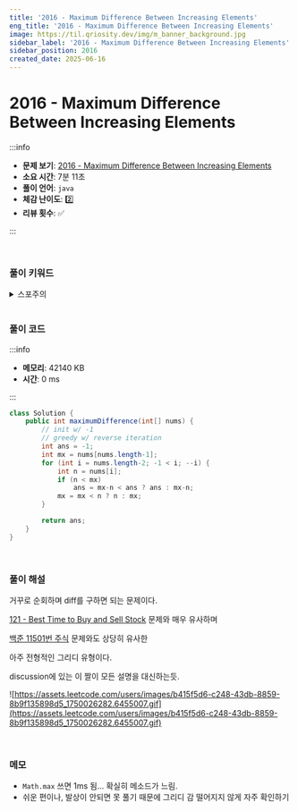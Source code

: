 ```yaml
---
title: '2016 - Maximum Difference Between Increasing Elements'
eng_title: '2016 - Maximum Difference Between Increasing Elements'
image: https://til.qriosity.dev/img/m_banner_background.jpg
sidebar_label: '2016 - Maximum Difference Between Increasing Elements'
sidebar_position: 2016
created_date: 2025-06-16
---
```


# 2016 - Maximum Difference Between Increasing Elements

:::info

- **문제 보기**: [2016 - Maximum Difference Between Increasing Elements](https://leetcode.com/problems/maximum-difference-between-increasing-elements)
- **소요 시간**: 7분 11초
- **풀이 언어**: `java`
- **체감 난이도**: 2️⃣
- **리뷰 횟수**: ✅

:::

<br />

### 풀이 키워드

<details>
<summary>스포주의</summary>

`그리디`

</details>

<br />

### 풀이 코드

:::info

- **메모리**: 42140 KB
- **시간**: 0 ms

:::

```java
class Solution {
    public int maximumDifference(int[] nums) {
        // init w/ -1
        // greedy w/ reverse iteration
        int ans = -1;
        int mx = nums[nums.length-1];
        for (int i = nums.length-2; -1 < i; --i) {
            int n = nums[i];
            if (n < mx)
                ans = mx-n < ans ? ans : mx-n;
            mx = mx < n ? n : mx;
        }

        return ans;
    }
}
```

<br />

### 풀이 해설

거꾸로 순회하며 diff를 구하면 되는 문제이다.

[121 - Best Time to Buy and Sell Stock](https://leetcode.com/problems/best-time-to-buy-and-sell-stock) 문제와 매우 유사하며

[백준 11501번 주식](https://www.acmicpc.net/problem/11501) 문제와도 상당히 유사한

아주 전형적인 그리디 유형이다.

discussion에 있는 이 짤이 모든 설명을 대신하는듯.

![https://assets.leetcode.com/users/images/b415f5d6-c248-43db-8859-8b9f135898d5_1750026282.6455007.gif](https://assets.leetcode.com/users/images/b415f5d6-c248-43db-8859-8b9f135898d5_1750026282.6455007.gif)

<br />

### 메모

- `Math.max` 쓰면 1ms 됨... 확실히 메소드가 느림.
- 쉬운 편이나, 발상이 안되면 못 풀기 때문에 그리디 감 떨어지지 않게 자주 확인하기